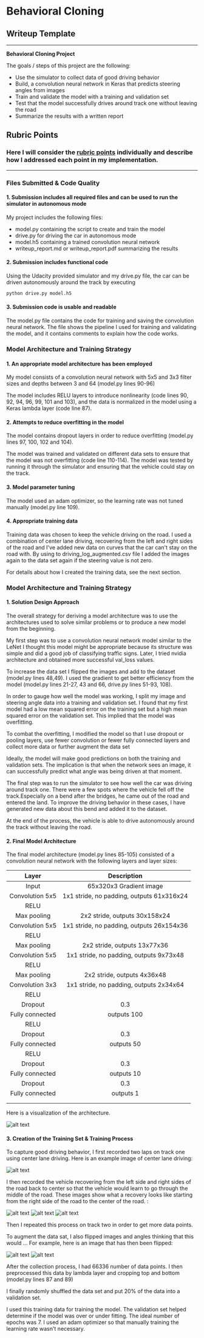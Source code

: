 # **Behavioral Cloning** 

## Writeup Template


---

**Behavioral Cloning Project**

The goals / steps of this project are the following:
* Use the simulator to collect data of good driving behavior
* Build, a convolution neural network in Keras that predicts steering angles from images
* Train and validate the model with a training and validation set
* Test that the model successfully drives around track one without leaving the road
* Summarize the results with a written report


[//]: # (Image References)

[image1]: ./examples/placeholder.png "Model Visualization"
[image2]: ./examples/1.jpg "Center image"
[image3]: ./examples/2.jpg "Recovery Image"
[image4]: ./examples/3.jpg "Recovery Image"
[image5]: ./examples/4.jpg "Recovery Image"
[image6]: ./examples/5.jpg "Normal Image"
[image7]: ./examples/6.jpg "Flipped Image"

## Rubric Points
### Here I will consider the [rubric points](https://review.udacity.com/#!/rubrics/432/view) individually and describe how I addressed each point in my implementation.  

---
### Files Submitted & Code Quality

#### 1. Submission includes all required files and can be used to run the simulator in autonomous mode

My project includes the following files:
* model.py containing the script to create and train the model
* drive.py for driving the car in autonomous mode
* model.h5 containing a trained convolution neural network 
* writeup_report.md or writeup_report.pdf summarizing the results

#### 2. Submission includes functional code
Using the Udacity provided simulator and my drive.py file, the car can be driven autonomously around the track by executing 
```sh
python drive.py model.h5
```

#### 3. Submission code is usable and readable

The model.py file contains the code for training and saving the convolution neural network. The file shows the pipeline I used for training and validating the model, and it contains comments to explain how the code works.

### Model Architecture and Training Strategy

#### 1. An appropriate model architecture has been employed

My model consists of a convolution neural network with 5x5 and 3x3 filter sizes and depths between 3 and 64 (model.py lines 90-96) 

The model includes RELU layers to introduce nonlinearity (code lines 90, 92, 94, 96, 99, 101 and 103), and the data is normalized in the model using a Keras lambda layer (code line 87). 

#### 2. Attempts to reduce overfitting in the model

The model contains dropout layers in order to reduce overfitting (model.py lines 97, 100, 102 and 104). 

The model was trained and validated on different data sets to ensure that the model was not overfitting (code line 110-114). The model was tested by running it through the simulator and ensuring that the vehicle could stay on the track.

#### 3. Model parameter tuning

The model used an adam optimizer, so the learning rate was not tuned manually (model.py line 109).

#### 4. Appropriate training data

Training data was chosen to keep the vehicle driving on the road. I used a combination of center lane driving, recovering from the left and right sides of the road and I've added new data on curves that the car can't stay on the road with. By using to driving_log_augmented.csv file I added the images again to the data set again if the steering value is not zero.

For details about how I created the training data, see the next section. 

### Model Architecture and Training Strategy

#### 1. Solution Design Approach

The overall strategy for deriving a model architecture was to use the architectures used to solve similar problems or to produce a new model from the beginning.

My first step was to use a convolution neural network model similar to the LeNet I thought this model might be appropriate because its structure was simple and did a good job of classifying traffic signs. Later, I tried nvidia architecture and obtained more successful val_loss values.

To increase the data set I flipped the images and add to the dataset (model.py lines 48,49). I used the gradient to get better efficiency from the model (model.py lines 21-27, 43 and 66, drive.py lines 51-93, 108).

In order to gauge how well the model was working, I split my image and steering angle data into a training and validation set. I found that my first model had a low mean squared error on the training set but a high mean squared error on the validation set. This implied that the model was overfitting. 

To combat the overfitting, I modified the model so that I use dropout or pooling layers, use fewer convolution or fewer fully connected layers and collect more data or further augment the data set

Ideally, the model will make good predictions on both the training and validation sets. The implication is that when the network sees an image, it can successfully predict what angle was being driven at that moment.

The final step was to run the simulator to see how well the car was driving around track one. There were a few spots where the vehicle fell off the track.Especially on a bend after the bridges, he came out of the road and entered the land. To improve the driving behavior in these cases, I have generated new data about this bend and added it to the dataset. 

At the end of the process, the vehicle is able to drive autonomously around the track without leaving the road.

#### 2. Final Model Architecture

The final model architecture (model.py lines 85-105) consisted of a convolution neural network with the following layers and layer sizes:

| Layer         		|     Description	        					| 
|:---------------------:|:---------------------------------------------:| 
| Input         		| 65x320x3 Gradient image 						| 
| Convolution 5x5     	| 1x1 stride, no padding, outputs 61x316x24  	|
| RELU					|												|
| Max pooling	      	| 2x2 stride,  outputs 30x158x24 				|
| Convolution 5x5     	| 1x1 stride, no padding, outputs 26x154x36  	|
| RELU					|												|
| Max pooling	      	| 2x2 stride,  outputs 13x77x36 				|
| Convolution 5x5     	| 1x1 stride, no padding, outputs 9x73x48   	|
| RELU					|												|
| Max pooling	      	| 2x2 stride,  outputs 4x36x48  				|
| Convolution 3x3     	| 1x1 stride, no padding, outputs 2x34x64   	|
| RELU					|												|
| Dropout				|0.3											|
| Fully connected		| outputs 100  									|
| RELU					|												|
| Dropout				|0.3											|
| Fully connected		| outputs 50   									|
| RELU					|												|
| Dropout				|0.3											|
| Fully connected		| outputs 10   									|
| Dropout				|0.3											|
| Fully connected		| outputs 1   									|
|						|												|
|						|												|

Here is a visualization of the architecture.

![alt text][image1]

#### 3. Creation of the Training Set & Training Process

To capture good driving behavior, I first recorded two laps on track one using center lane driving. Here is an example image of center lane driving:

![alt text][image2]

I then recorded the vehicle recovering from the left side and right sides of the road back to center so that the vehicle would learn to go through the middle of the road. These images show what a recovery looks like starting from the right side of the road to the center of the road. :

![alt text][image3]
![alt text][image4]
![alt text][image5]

Then I repeated this process on track two in order to get more data points.

To augment the data sat, I also flipped images and angles thinking that this would ... For example, here is an image that has then been flipped:

![alt text][image6]
![alt text][image7]


After the collection process, I had 66336 number of data points. I then preprocessed this data by lambda layer and cropping top and bottom (model.py lines 87 and 89)


I finally randomly shuffled the data set and put 20% of the data into a validation set. 

I used this training data for training the model. The validation set helped determine if the model was over or under fitting. The ideal number of epochs was 7. I used an adam optimizer so that manually training the learning rate wasn't necessary.
